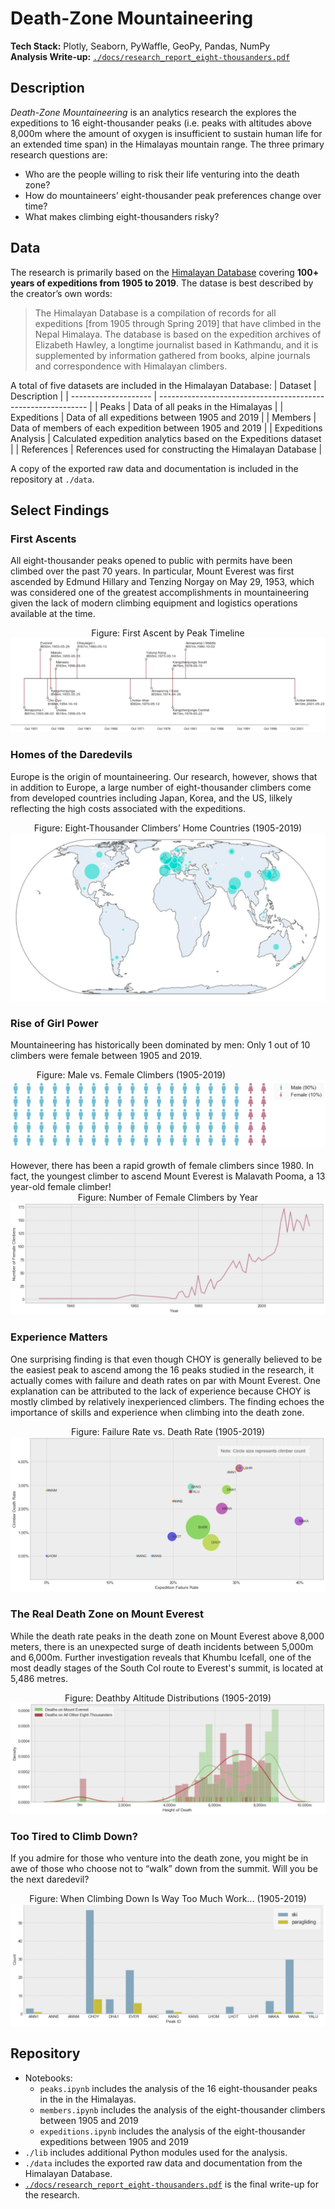 # Death-Zone Mountaineering  
**Tech Stack:** Plotly, Seaborn, PyWaffle, GeoPy, Pandas, NumPy  
**Analysis Write-up:** [`./docs/research_report_eight-thousanders.pdf`](./docs/research_report_eight-thousanders.pdf)

## Description
*Death-Zone Mountaineering* is an analytics research the explores the expeditions to 16 eight-thousander peaks (i.e. peaks with altitudes above 8,000m where the amount of oxygen is insufficient to sustain human life for an extended time span) in the Himalayas mountain range. The three primary research questions are:

- Who are the people willing to risk their life venturing into the death zone?
- How do mountaineers’ eight-thousander peak preferences change over time?
- What makes climbing eight-thousanders risky?  

## Data

The research is primarily based on the [Himalayan Database](https://www.himalayandatabase.com/) covering **100+ years of expeditions from 1905 to 2019**. The datase is best described by the creator’s own words:

> The Himalayan Database is a compilation of records for all expeditions [from 1905 through Spring 2019] that have climbed in the Nepal Himalaya. The database is based on the expedition archives of Elizabeth Hawley, a longtime journalist based in Kathmandu, and it is supplemented by information gathered from books, alpine journals and correspondence with Himalayan climbers.

A total of five datasets are included in the Himalayan Database:
| Dataset              | Description                                                  |
| -------------------- | ------------------------------------------------------------ |
| Peaks                | Data of all peaks in the Himalayas                           |
| Expeditions          | Data of all expeditions between 1905 and 2019                |
| Members              | Data of members of each expedition between 1905 and 2019     |
| Expeditions Analysis | Calculated expedition analytics based on the Expeditions dataset |
| References           | References used for constructing the Himalayan Database      |

A copy of the exported raw data and documentation is included in the repository at `./data`.

## Select Findings
### First Ascents

All eight-thousander peaks opened to public with permits have been climbed over the past 70 years. In particular, Mount Everest was first ascended by Edmund Hillary and Tenzing Norgay on May 29, 1953, which was considered one of the greatest accomplishments in mountaineering given the lack of modern climbing equipment and logistics operations available at the time. 

<div align="center">
Figure: First Ascent by Peak Timeline
<img src="./img/first_asscends.png"/>
</div>

### Homes of the Daredevils

Europe is the origin of mountaineering. Our research, however, shows that in addition to Europe, a large number of eight-thousander climbers come from developed countries including Japan, Korea, and the US, lilkely reflecting the high costs associated with the expeditions.

<div align="center">
Figure: Eight-Thousander Climbers’ Home Countries (1905-2019)
<img src="./img/climber_homes.png"/>
</div>

### Rise of Girl Power

Mountaineering has historically been dominated by men: Only 1 out of 10 climbers were female between 1905 and 2019. 
<div align="center">
Figure: Male vs. Female Climbers (1905-2019)&nbsp;&nbsp;&nbsp;&nbsp;&nbsp;&nbsp;&nbsp;&nbsp;&nbsp;&nbsp;&nbsp;&nbsp;&nbsp;&nbsp;&nbsp;&nbsp;&nbsp;&nbsp;&nbsp;&nbsp;&nbsp;&nbsp;&nbsp;&nbsp;&nbsp;&nbsp;&nbsp;&nbsp;&nbsp;&nbsp;  
<img src="./img/gender.png"/>
</div>
<br/>
However, there has been a rapid growth of female climbers since 1980. In fact, the youngest climber to ascend Mount Everest is Malavath Pooma, a 13 year-old female climber!
<div align="center">
Figure: Number of Female Climbers by Year
<img src="./img/girl_power.png"/>
</div>

### Experience Matters

One surprising finding is that even though CHOY is generally believed to be the easiest peak to ascend among the 16 peaks studied in the research, it actually comes with failure and death rates on par with Mount Everest. One explanation can be attributed to the lack of experience because CHOY is mostly climbed by relatively inexperienced climbers. The finding echoes the importance of skills and experience when climbing into the death zone.

<div align="center">
Figure: Failure Rate vs. Death Rate (1905-2019)
<img src="./img/choy.png"/>
</div>

### The Real Death Zone on Mount Everest

While the death rate peaks in the death zone on Mount Everest above 8,000 meters, there is an unexpected surge of death incidents between 5,000m and 6,000m. Further investigation reveals that Khumbu Icefall, one of the most deadly stages of the South Col route to Everest's summit, is located at 5,486 metres.

<div align="center">
Figure: Deathby Altitude Distributions (1905-2019)
<img src="./img/real_death_zone.png"/>
</div>

### Too Tired to Climb Down?

If you admire for those who venture into the death zone, you might be in awe of those who choose not to “walk” down from the summit. Will you be the next daredevil?

<div align="center">
Figure: When Climbing Down Is Way Too Much Work... (1905-2019)
<img src="./img/fly.png"/>
</div>

## Repository 

- Notebooks:
  - `peaks.ipynb` includes the analysis of the 16 eight-thousander peaks in the in the Himalayas.
  - `members.ipynb` includes the analysis of the eight-thousander climbers between 1905 and 2019
  - `expeditions.ipynb` includes the analysis of the eight-thousander expeditions between 1905 and 2019
- `./lib` includes additional Python modules used for the analysis.
- `./data` includes the exported raw data and documentation from the Himalayan Database.
- [`./docs/research_report_eight-thousanders.pdf`](./docs/research_report_eight-thousanders.pdf) is the final write-up for the research.  


